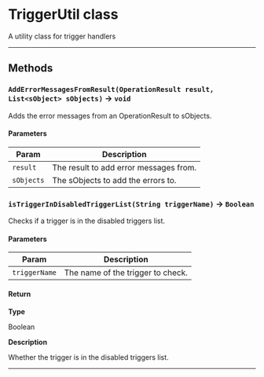 # TriggerUtil class

A utility class for trigger handlers

---
## Methods
### `AddErrorMessagesFromResult(OperationResult result, List<sObject> sObjects)` → `void`

Adds the error messages from an OperationResult to sObjects.

#### Parameters
|Param|Description|
|-----|-----------|
|`result` |  The result to add error messages from. |
|`sObjects` |  The sObjects to add the errors to. |

### `isTriggerInDisabledTriggerList(String triggerName)` → `Boolean`

Checks if a trigger is in the disabled triggers list.

#### Parameters
|Param|Description|
|-----|-----------|
|`triggerName` |  The name of the trigger to check. |

#### Return

**Type**

Boolean

**Description**

Whether the trigger is in the disabled triggers list.

---
